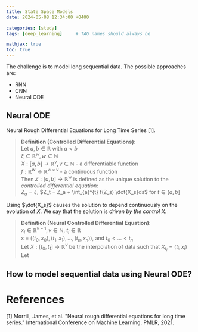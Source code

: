 ```yaml
---
title: State Space Models
date: 2024-05-08 12:34:00 +0400 

categories: [study]
tags: [deep_learning]     # TAG names should always be 

mathjax: true
toc: true
---
```


The challenge is to model long sequential data. The possible approaches are:
- RNN
- CNN 
- Neural ODE 

## Neural ODE 
Neural Rough Differential Equations for Long Time Series [1].




> **Definition (Controlled Differential Equations)**:   
> Let $a, b  \in \mathbb{R}$ with $a <b$   
> $\xi \in \mathbb{R}^{w}, w \in \mathbb{N}$   
> $X: [a, b] \rightarrow \mathbb{R}^v, v \in \mathbb{N}$ - a differentiable function   
> $f: \mathbb{R}^w \rightarrow  \mathbb{R}^{w \times v}$ - a continuous function  
> Then $Z: [a, b] \rightarrow \mathbb{R}^w$ is defined as the unique solution to the *controlled differential equation*:   
> $Z_a = \xi$, $Z_t = Z_a  + \int_{a}^{t} f(Z_s) \dot{X_s}ds$ for $t \in (a, b]$


Using $\dot{X_s}$ causes the solution to depend continuously on the evolution of $X$. We say that
the solution is *driven by the control X*.


> **Definition (Neural Controlled Differential Equation)**:   
> $x_i \in \mathbb{R}^{v-1}, v \in \mathbb{N}$, $t_i \in \mathbb{R}$   
> x = $((t_0, x_0), (t_1, x_1), \dots, (t_n, x_n))$, and $t_0 < \dots < t_n$   
> Let $X: [t_0, t_1] \rightarrow \mathbb{R}^v$ be the interpolation of data such that $X_{t_i} = (t_i, x_i)$   
> Let
 


## How to model sequential data using Neural ODE? 













# References
[1] Morrill, James, et al. "Neural rough differential equations for long time series." International Conference on Machine Learning. PMLR, 2021.
